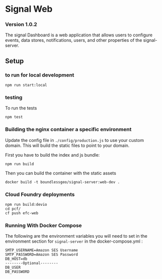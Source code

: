 # Signal Web

### Version 1.0.2

The signal Dashboard is a web application that allows users to configure
events, data stores, notifications, users, and other properties of
the signal-server.

## Setup

### to run for local development

```
npm run start:local
```

### testing

To run the tests

```
npm test
```


### Building the nginx container a specific  environment

Update the config file in `./config/production.js` to use your custom domain. This will build the static files to point to your domain.

First you have to build the index and js bundle:

```
npm run build
```

Then you can build the container with the static assets

```
docker build -t boundlessgeo/signal-server:web-dev .
```

### Cloud Foundry deployments
```
npm run build:devio
cd pcf/
cf push efc-web
```

### Running With Docker Compose ##

The following are the environment variables you will need to set in the environment section for `signal-server` in the docker-compose.yml :

```
SMTP_USERNAME=Amazon SES Username
SMTP_PASSWORD=Amazon SES Password
DB_HOST=db
--------Optional--------
DB_USER
DB_PASSWORD
```
